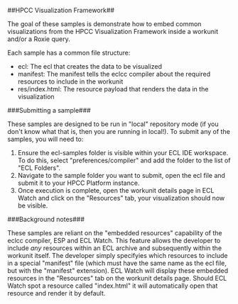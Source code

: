 ##HPCC Visualization Framework##

The goal of these samples is demonstrate how to embed common visualizations from the HPCC Visualization Framework inside a workunit and/or a Roxie query.

Each sample has a common file structure:
* ecl:  The ecl that creates the data to be visualized
* manifest:  The manifest tells the eclcc compiler about the required resources to include in the workunit
* res/index.html:  The resource payload that renders the data in the visualization

###Submitting a sample###

These samples are designed to be run in "local" repository mode (if you don't know what that is, then you are running in local!).  To submit any of the samples, you will need to:
1.  Ensure the ecl-samples folder is visible within your ECL IDE workspace.  To do this, select "preferences/compiler" and add the folder to the list of "ECL Folders".
2.  Navigate to the sample folder you want to submit, open the ecl file and submit it to your HPCC Platform instance.
3.  Once execution is complete, open the workunit details page in ECL Watch and click on the "Resources" tab, your visualization should now be visible.

###Background notes###

These samples are reliant on the "embedded resources" capability of the eclcc compiler, ESP and ECL Watch.  This feature allows the developer to include _any_ resources within an ECL archive and subsequently within the workunit itself.  The developer simply specifyies which resources to include in a special "manifest" file (which must have the same name as the ecl file, but with the "manifest" extension).  ECL Watch will display these embedded resources in the "Resources" tab on the workunit details page.  Should ECL Watch spot a resource called "index.html" it will automatically open that resource and render it by default.

